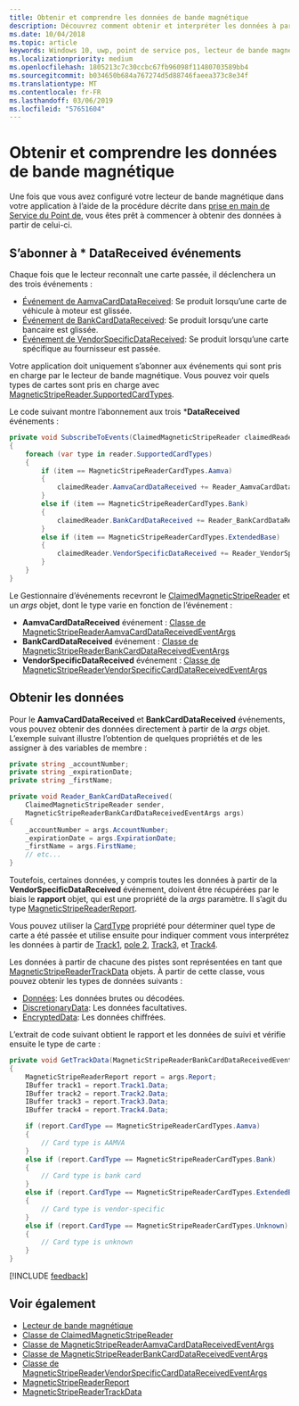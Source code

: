 ```yaml
---
title: Obtenir et comprendre les données de bande magnétique
description: Découvrez comment obtenir et interpréter les données à partir d’une bande magnétique.
ms.date: 10/04/2018
ms.topic: article
keywords: Windows 10, uwp, point de service pos, lecteur de bande magnétique
ms.localizationpriority: medium
ms.openlocfilehash: 1805213c7c30ccbc67fb96098f11480703589bb4
ms.sourcegitcommit: b034650b684a767274d5d88746faeea373c8e34f
ms.translationtype: MT
ms.contentlocale: fr-FR
ms.lasthandoff: 03/06/2019
ms.locfileid: "57651604"
---
```

# <a name="obtain-and-understand-magnetic-stripe-data"></a>Obtenir et comprendre les données de bande magnétique

Une fois que vous avez configuré votre lecteur de bande magnétique dans votre application à l’aide de la procédure décrite dans [prise en main de Service du Point de](pos-basics.md), vous êtes prêt à commencer à obtenir des données à partir de celui-ci.

## <a name="subscribe-to-datareceived-events"></a>S’abonner à * DataReceived événements

Chaque fois que le lecteur reconnaît une carte passée, il déclenchera un des trois événements :

* [Événement de AamvaCardDataReceived](https://docs.microsoft.com/uwp/api/windows.devices.pointofservice.claimedmagneticstripereader.aamvacarddatareceived): Se produit lorsqu’une carte de véhicule à moteur est glissée.
* [Événement de BankCardDataReceived](https://docs.microsoft.com/uwp/api/windows.devices.pointofservice.claimedmagneticstripereader.aamvacarddatareceived): Se produit lorsqu’une carte bancaire est glissée.
* [Événement de VendorSpecificDataReceived](https://docs.microsoft.com/uwp/api/windows.devices.pointofservice.claimedmagneticstripereader.vendorspecificdatareceived): Se produit lorsqu’une carte spécifique au fournisseur est passée.

Votre application doit uniquement s’abonner aux événements qui sont pris en charge par le lecteur de bande magnétique. Vous pouvez voir quels types de cartes sont pris en charge avec [MagneticStripeReader.SupportedCardTypes](https://docs.microsoft.com/uwp/api/windows.devices.pointofservice.magneticstripereader.supportedcardtypes
).

Le code suivant montre l’abonnement aux trois ***DataReceived** événements :

```cs
private void SubscribeToEvents(ClaimedMagneticStripeReader claimedReader, MagneticStripeReader reader)
{
    foreach (var type in reader.SupportedCardTypes)
    {
        if (item == MagneticStripeReaderCardTypes.Aamva)
        {
            claimedReader.AamvaCardDataReceived += Reader_AamvaCardDataReceived;
        }
        else if (item == MagneticStripeReaderCardTypes.Bank)
        {
            claimedReader.BankCardDataReceived += Reader_BankCardDataReceived;
        }
        else if (item == MagneticStripeReaderCardTypes.ExtendedBase)
        {
            claimedReader.VendorSpecificDataReceived += Reader_VendorSpecificDataReceived;
        }
    }
}
```

Le Gestionnaire d’événements recevront le [ClaimedMagneticStripeReader](https://docs.microsoft.com/uwp/api/windows.devices.pointofservice.claimedmagneticstripereader) et un *args* objet, dont le type varie en fonction de l’événement :

* **AamvaCardDataReceived** événement : [Classe de MagneticStripeReaderAamvaCardDataReceivedEventArgs](https://docs.microsoft.com/uwp/api/windows.devices.pointofservice.magneticstripereaderaamvacarddatareceivedeventargs)
* **BankCardDataReceived** événement : [Classe de MagneticStripeReaderBankCardDataReceivedEventArgs](https://docs.microsoft.com/uwp/api/windows.devices.pointofservice.magneticstripereaderbankcarddatareceivedeventargs)
* **VendorSpecificDataReceived** événement : [Classe de MagneticStripeReaderVendorSpecificCardDataReceivedEventArgs](https://docs.microsoft.com/uwp/api/windows.devices.pointofservice.magneticstripereadervendorspecificcarddatareceivedeventargs)

## <a name="get-the-data"></a>Obtenir les données

Pour le **AamvaCardDataReceived** et **BankCardDataReceived** événements, vous pouvez obtenir des données directement à partir de la *args* objet. L’exemple suivant illustre l’obtention de quelques propriétés et de les assigner à des variables de membre :

```cs
private string _accountNumber;
private string _expirationDate;
private string _firstName;

private void Reader_BankCardDataReceived(
    ClaimedMagneticStripeReader sender, 
    MagneticStripeReaderBankCardDataReceivedEventArgs args)
{
    _accountNumber = args.AccountNumber;
    _expirationDate = args.ExpirationDate;
    _firstName = args.FirstName;
    // etc...
}
```

Toutefois, certaines données, y compris toutes les données à partir de la **VendorSpecificDataReceived** événement, doivent être récupérées par le biais le **rapport** objet, qui est une propriété de la *args* paramètre. Il s’agit du type [MagneticStripeReaderReport](https://docs.microsoft.com/uwp/api/windows.devices.pointofservice.magneticstripereaderreport).

Vous pouvez utiliser la [CardType](https://docs.microsoft.com/uwp/api/windows.devices.pointofservice.magneticstripereaderreport.cardtype) propriété pour déterminer quel type de carte a été passée et utilise ensuite pour indiquer comment vous interprétez les données à partir de [Track1](https://docs.microsoft.com/uwp/api/windows.devices.pointofservice.magneticstripereaderreport.track1), [pole 2](https://docs.microsoft.com/uwp/api/windows.devices.pointofservice.magneticstripereaderreport.track2), [ Track3](https://docs.microsoft.com/uwp/api/windows.devices.pointofservice.magneticstripereaderreport.track3), et [Track4](https://docs.microsoft.com/uwp/api/windows.devices.pointofservice.magneticstripereaderreport.track4).

Les données à partir de chacune des pistes sont représentées en tant que [MagneticStripeReaderTrackData](https://docs.microsoft.com/uwp/api/windows.devices.pointofservice.magneticstripereadertrackdata) objets. À partir de cette classe, vous pouvez obtenir les types de données suivants :

* [Données](https://docs.microsoft.com/uwp/api/windows.devices.pointofservice.magneticstripereadertrackdata.data): Les données brutes ou décodées.
* [DiscretionaryData](https://docs.microsoft.com/uwp/api/windows.devices.pointofservice.magneticstripereadertrackdata.discretionarydata): Les données facultatives. 
* [EncryptedData](https://docs.microsoft.com/uwp/api/windows.devices.pointofservice.magneticstripereadertrackdata.encrypteddata): Les données chiffrées.

L’extrait de code suivant obtient le rapport et les données de suivi et vérifie ensuite le type de carte :

```cs
private void GetTrackData(MagneticStripeReaderBankCardDataReceivedEventArgs args)
{
    MagneticStripeReaderReport report = args.Report;
    IBuffer track1 = report.Track1.Data;
    IBuffer track2 = report.Track2.Data;
    IBuffer track3 = report.Track3.Data;
    IBuffer track4 = report.Track4.Data;

    if (report.CardType == MagneticStripeReaderCardTypes.Aamva)
    {
        // Card type is AAMVA
    }
    else if (report.CardType == MagneticStripeReaderCardTypes.Bank)
    {
        // Card type is bank card
    }
    else if (report.CardType == MagneticStripeReaderCardTypes.ExtendedBase)
    {
        // Card type is vendor-specific
    }
    else if (report.CardType == MagneticStripeReaderCardTypes.Unknown)
    {
        // Card type is unknown
    }
}
```

[!INCLUDE [feedback](./includes/pos-feedback.md)]

## <a name="see-also"></a>Voir également

* [Lecteur de bande magnétique](pos-magnetic-stripe-reader.md)
* [Classe de ClaimedMagneticStripeReader](https://docs.microsoft.com/uwp/api/windows.devices.pointofservice.claimedmagneticstripereader)
* [Classe de MagneticStripeReaderAamvaCardDataReceivedEventArgs](https://docs.microsoft.com/uwp/api/windows.devices.pointofservice.magneticstripereaderaamvacarddatareceivedeventargs)
* [Classe de MagneticStripeReaderBankCardDataReceivedEventArgs](https://docs.microsoft.com/uwp/api/windows.devices.pointofservice.magneticstripereaderbankcarddatareceivedeventargs)
* [Classe de MagneticStripeReaderVendorSpecificCardDataReceivedEventArgs](https://docs.microsoft.com/uwp/api/windows.devices.pointofservice.magneticstripereadervendorspecificcarddatareceivedeventargs)
* [MagneticStripeReaderReport](https://docs.microsoft.com/uwp/api/windows.devices.pointofservice.magneticstripereaderreport)
* [MagneticStripeReaderTrackData](https://docs.microsoft.com/uwp/api/windows.devices.pointofservice.magneticstripereadertrackdata)